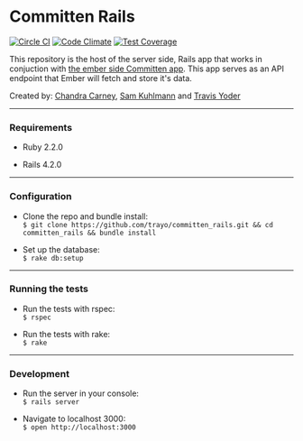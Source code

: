 # Committen Rails
[![Circle CI](https://circleci.com/gh/trayo/committen_rails.svg?style=svg)](https://circleci.com/gh/trayo/committen_rails)
[![Code Climate](https://codeclimate.com/github/trayo/committen_rails/badges/gpa.svg)](https://codeclimate.com/github/trayo/committen_rails)
[![Test Coverage](https://codeclimate.com/github/trayo/committen_rails/badges/coverage.svg)](https://codeclimate.com/github/trayo/committen_rails)

This repository is the host of the server side, Rails app that works in conjuction with [the ember side Committen app](https://github.com/trayo/committen_ember). 
This app serves as an API endpoint that Ember will fetch and store it's data.

Created by: [Chandra Carney](https://github.com/chandracarney), [Sam Kuhlmann](https://github.com/skuhlmann) and [Travis Yoder](https://github.com/trayo)

***
### Requirements

* Ruby 2.2.0

* Rails 4.2.0

***
### Configuration

* Clone the repo and bundle install:  
`$ git clone https://github.com/trayo/committen_rails.git && cd committen_rails && bundle install`

* Set up the database:  
`$ rake db:setup`

***
### Running the tests

* Run the tests with rspec:  
`$ rspec`

* Run the tests with rake:  
`$ rake`

***
### Development

* Run the server in your console:  
`$ rails server`

* Navigate to localhost 3000:  
`$ open http://localhost:3000`
